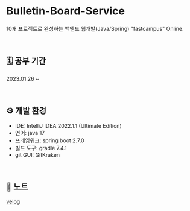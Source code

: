 # Bulletin-Board-Service
10개 프로젝트로 완성하는 백엔드 웹개발(Java/Spring) "fastcampus" Online.

<br>

## 🗓 공부 기간
2023.01.26 ~ 

<br>

## ⚙︎ 개발 환경
- IDE: IntelliJ IDEA 2022.1.1 (Ultimate Edition)
- 언어: java 17
- 프레임워크: spring boot 2.7.0
- 빌드 도구: gradle 7.4.1
- git GUI: GitKraken


<br>

## 📓 노트
[velog](https://velog.io/@stephenyi/series/JavaSpring-fastcampus) 
